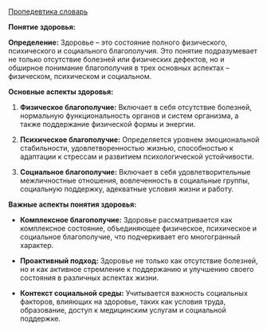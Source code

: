 [Пропедевтика словарь](🥼Пропедевтика/Словарь/Пропедевтика%20словарь.md)

**Понятие здоровья:**

**Определение:** Здоровье – это состояние полного физического, психического и социального благополучия. Это понятие подразумевает не только отсутствие болезней или физических дефектов, но и обширное понимание благополучия в трех основных аспектах – физическом, психическом и социальном.

**Основные аспекты здоровья:**

1. **Физическое благополучие:** Включает в себя отсутствие болезней, нормальную функциональность органов и систем организма, а также поддержание физической формы и энергии.
    
2. **Психическое благополучие:** Определяется уровнем эмоциональной стабильности, удовлетворенностью жизнью, способностью к адаптации к стрессам и развитием психологической устойчивости.
    
3. **Социальное благополучие:** Включает в себя удовлетворительные межличностные отношения, вовлеченность в социальные группы, социальную поддержку, адекватные условия жизни и работу.
    

**Важные аспекты понятия здоровья:**

- **Комплексное благополучие:** Здоровье рассматривается как комплексное состояние, объединяющее физическое, психическое и социальное благополучие, что подчеркивает его многогранный характер.
    
- **Проактивный подход:** Здоровье не только как отсутствие болезней, но и как активное стремление к поддержанию и улучшению своего состояния в различных аспектах жизни.
    
- **Контекст социальной среды:** Учитывается важность социальных факторов, влияющих на здоровье, таких как условия труда, образование, доступ к медицинским услугам и социальной поддержке.